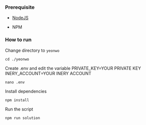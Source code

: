 ### Prerequisite

- [NodeJS](https://nodejs.org/en/)

- NPM



### How to run

Change directory to ```yeonwo```

```shell
cd ./yeonwo
```

Create .env and edit the variable
PRIVATE_KEY=YOUR PRIVATE KEY
INERY_ACCOUNT=YOUR INERY ACCOUNT

```shell
nano .env
```

Install dependencies

```shell
npm install
```

Run the script

```
npm run solution
```
